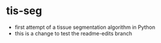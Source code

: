 # tis-seg

- first attempt of a tissue segmentation algorithm in Python
- this is a change to test the readme-edits branch
